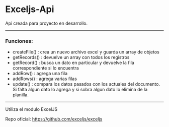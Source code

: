 # Exceljs-Api

Api creada para proyecto en desarrollo.

---

### Funciones:
* createFile() : crea un nuevo archivo excel y guarda un array de objetos
* getRecords() : devuelve un array con todos los registros
* getRecord() : busca un dato en particular y devuelve la fila correspondiente si lo encuentra
* addRow() : agrega una fila
* addRows() : agrega varias filas
* update() : compara los datos pasados con los actuales del documento. Si falta algun dato lo agrega y si sobra algun dato lo elimina de la planilla.

---

Utiliza el modulo ExcelJS

Repo oficial: https://github.com/exceljs/exceljs
